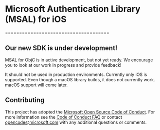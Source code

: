 # Microsoft Authentication Library (MSAL) for iOS
=====================================

## Our new SDK is under development!

MSAL for ObjC is in active development, but not yet ready. We encourage you to look at our work in progress and provide feedback! 

It should not be used in production environments. Currently only iOS is supported. Even though a macOS library builds, it does not currently work. macOS support will come later.

## Contributing

This project has adopted the [Microsoft Open Source Code of Conduct](https://opensource.microsoft.com/codeofconduct/). For more information see the [Code of Conduct FAQ](https://opensource.microsoft.com/codeofconduct/faq/) or contact [opencode@microsoft.com](mailto:opencode@microsoft.com) with any additional questions or comments.
